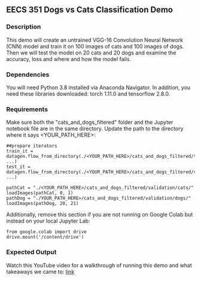 ## EECS 351 Dogs vs Cats Classification Demo

### Description

This demo will create an untrained VGG-16 Convolution Neural Network (CNN) model and train it on 100 images of cats and 100 images of dogs. Then we will test the model on 20 cats and 20 dogs and examine the accuracy, loss and where and how the model fails.

### Dependencies

You will need Python 3.8 installed via Anaconda Navigator. In addition, you need these libraries downloaded: torch 1.11.0 and tensorflow 2.8.0.

### Requirements

Make sure both the "cats_and_dogs_filtered" folder and the Jupyter notebook file are in the same directory. Update the path to the directory where it says <YOUR_PATH_HERE>: 

```
##prepare iterators
train_it = datagen.flow_from_directory(./<YOUR_PATH_HERE>/cats_and_dogs_filtered/train' ...)
test_it = datagen.flow_from_directory(./<YOUR_PATH_HERE>/cats_and_dogs_filtered/validation' ...)
```
```
pathCat = "./<YOUR_PATH_HERE>/cats_and_dogs_filtered/validation/cats/"
loadImages(pathCat, 0, 1)
pathDog = "./YOUR_PATH_HERE>/cats_and_dogs_filtered/validation/dogs/"
loadImages(pathDog, 20, 21)
```
Additionally, remove this section if you are not running on Google Colab but instead on your local Jupyter Lab:

```
from google.colab import drive
drive.mount('/content/drive')
```

### Expected Output

Watch this YouTube video for a walkthrough of running this demo and what takeaways we came to: [link](https://www.tbd.com)
